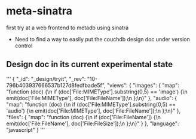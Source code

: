 # meta-sinatra
first try at a web frontend to metadb using sinatra

* Need to find a way to easily put the couchdb design doc under version control

## Design doc in its current experimental state
'''
{
  "_id": "_design/tryit",
  "_rev": "10-796b403937666537b127d8fedfbade5f",
  "views": {
    "images": {
      "map": "function (doc) {\n  if (doc['File:MIMEType'].substring(0,5) == 'image') {\n    emit(doc['File:MIMEType'], doc['File:FileName']);\n  };\n}"
    },
    "audio": {
      "map": "function (doc) {\n  if (doc['File:MIMEType'].substring(0,5) == 'audio') {\n    emit(doc['File:MIMEType'], doc['File:FileName']);\n  };\n}"
    },
    "files": {
      "map": "function (doc) {\n  if (doc['File:FileName']) {\n    emit(doc['File:FileName'], doc['File:FileSize']);\n  };\n}"
    }
  },
  "language": "javascript"
}
'''
